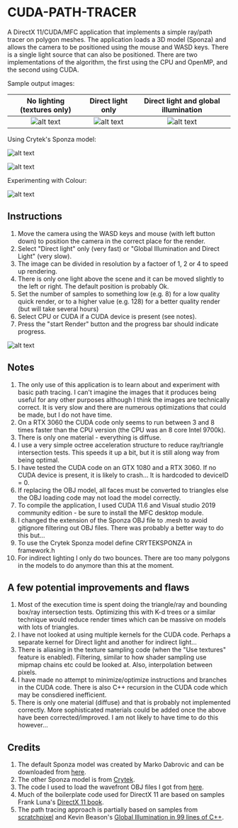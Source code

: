 # CUDA-PATH-TRACER

A DirectX 11/CUDA/MFC application that implements a simple ray/path tracer on polygon meshes. The application loads a 3D model (Sponza) and allows the camera to be positioned using the mouse and WASD keys. There is a single light source that can also be positioned. There are two implementations of the algorithm, the first using the CPU and OpenMP, and the second using CUDA.

Sample output images:

No lighting (textures only)         | Direct light only         |  Direct light and global illumination
:-------------------------:|:-------------------------:|:-------------------------:
![alt text](https://github.com/JohnLeber/MFC-Path-Tracer/blob/master/Images/NoLighting.png) | ![alt text](https://github.com/JohnLeber/MFC-Path-Tracer/blob/master/Images/128Direct2.png) | ![alt text](https://github.com/JohnLeber/MFC-Path-Tracer/blob/master/Images/128Global2.png) 




Using Crytek's Sponza model:

![alt text](https://github.com/JohnLeber/MFC-Path-Tracer/blob/master/Images/Image_grey_128.png)

![alt text](https://github.com/JohnLeber/MFC-Path-Tracer/blob/master/Images/Image_N128_Upper2.png)



Experimenting with Colour:

![alt text](https://github.com/JohnLeber/MFC-Path-Tracer/blob/master/Images/Image_N128_Upper.png)


## Instructions

1) Move the camera using the WASD keys and mouse (with left button down) to position the camera in the correct place for the render.
2) Select "Direct light" only (very fast) or "Global Illumination and Direct Light" (very slow).
3) The image can be divided in resolution by a factoer of 1, 2 or 4 to speed up rendering.
4) There is only one light above the scene and it can be moved slightly to the left or right. The default position is probably Ok.
5) Set the number of samples to something low (e.g. 8) for a low quality quick render, or to a higher value (e.g. 128) for a better quality render (but will take several hours)
6) Select CPU or CUDA if a CUDA device is present (see notes).
7) Press the "start Render" button and the progress bar should indicate progress. 

![alt text](https://github.com/JohnLeber/MFC-Path-Tracer/blob/master/Images/Screenshot.png)



## Notes

1) The only use of this application is to learn about and experiment with basic path tracing. I can't imagine the images that it produces being useful for any other purposes although I think the images are technically correct. It is very slow and there are numerous optimizations that could be made, but I do not have time.
2) On a RTX 3060 the CUDA code only seems to run between 3 and 8 times faster than the CPU version (the CPU was an 8 core Intel 9700k).
3) There is only one material - everything is diffuse.
4) I use a very simple octree acceleration structure to reduce ray/triangle intersection tests. This speeds it up a bit, but it is still along way from being optimal.
5) I have tested the CUDA code on an GTX 1080 and a RTX 3060. If no CUDA device is present, it is likely to crash... It is hardcoded to deviceID = 0.
6) If replacing the OBJ model, all faces must be converted to triangles else the OBJ loading code may not load the model correctly.
7) To compile the application, I used CUDA 11.6 and Visual studio 2019 community edition - be sure to install the MFC desktop module.
8) I changed the extension of the Sponza OBJ file to .mesh to avoid gitignore filtering out OBJ files. There was probably a better way to do this but...
9) To use the Crytek Sponza model define CRYTEKSPONZA in framework.h
10) For indirect lighting I only do two bounces. There are too many polygons in the models to do anymore than this at the moment.

## A few potential improvements and flaws

1) Most of the execution time is spent doing the triangle/ray and bounding box/ray intersection tests. Optimizing this with K-d trees or a similar technique would reduce render times which can be massive on models with lots of triangles.
2) I have not looked at using multiple kernels for the CUDA code. Perhaps a separate kernel for Direct light and another for indirect light...
3) There is aliasing in the texture sampling code (when the "Use textures" feature is enabled). Filtering, similar to how shader sampling use mipmap chains etc could be looked at. Also, interpolation between pixels.
4) I have made no attempt to minimize/optimize instructions and branches in the CUDA code. There is also C++ recursion in the CUDA code which may be consdiered inefficient.
5) There is only one material (diffuse) and that is probably not implemented correctly. More sophisticated materials could be added once the above have been corrected/improved. I am not likely to have time to do this however...


## Credits

1) The default Sponza model was created by Marko Dabrovic and can be downloaded from [here](http://hdri.cgtechniques.com/~sponza/files/). 
2) The other Sponza model is from [Crytek](https://www.crytek.com/cryengine).
3) The code I used to load the wavefront OBJ files I got from [here](http://code-section.com/blog/dx9-obj-loader).
4) Much of the boilerplate code used for DirectX 11 are based on samples Frank Luna's [DirectX 11 book](https://www.amazon.com/Introduction-3D-Game-Programming-DirectX/dp/1936420228).
5) The path tracing approach is partially based on samples from [scratchpixel]( https://www.scratchapixel.com/lessons/3d-basic-rendering/global-illumination-path-tracing) and Kevin Beason's [Global Illumination in 99 lines of C++](https://www.kevinbeason.com/smallpt/).

